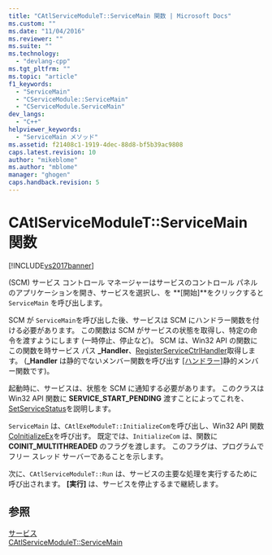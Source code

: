 ```yaml
---
title: "CAtlServiceModuleT::ServiceMain 関数 | Microsoft Docs"
ms.custom: ""
ms.date: "11/04/2016"
ms.reviewer: ""
ms.suite: ""
ms.technology: 
  - "devlang-cpp"
ms.tgt_pltfrm: ""
ms.topic: "article"
f1_keywords: 
  - "ServiceMain"
  - "CServiceModule::ServiceMain"
  - "CServiceModule.ServiceMain"
dev_langs: 
  - "C++"
helpviewer_keywords: 
  - "ServiceMain メソッド"
ms.assetid: f21408c1-1919-4dec-88d8-bf5b39ac9808
caps.latest.revision: 10
author: "mikeblome"
ms.author: "mblome"
manager: "ghogen"
caps.handback.revision: 5
---
```

# CAtlServiceModuleT::ServiceMain 関数
[!INCLUDE[vs2017banner](../assembler/inline/includes/vs2017banner.md)]

\(SCM\) サービス コントロール マネージャーはサービスのコントロール パネルのアプリケーションを開き、サービスを選択し、を **\[開始\]**をクリックすると `ServiceMain` を呼び出します。  
  
 SCM が `ServiceMain`を呼び出した後、サービスは SCM にハンドラー関数を付ける必要があります。  この関数は SCM がサービスの状態を取得し、特定の命令を渡すようにします \(一時停止、停止など\)。  SCM は、Win32 API の関数にこの関数を時サービス パス **\_Handler**、[RegisterServiceCtrlHandler](http://msdn.microsoft.com/library/windows/desktop/ms685054)取得します。  \(**\_Handler** は静的でないメンバー関数を呼び出す [&#91;ハンドラー&#93;](../Topic/CAtlServiceModuleT::Handler%20Function.md)静的メンバー関数です\)。  
  
 起動時に、サービスは、状態を SCM に通知する必要があります。  このクラスは Win32 API 関数に **SERVICE\_START\_PENDING** 渡すことによってこれを、[SetServiceStatus](http://msdn.microsoft.com/library/windows/desktop/ms686241)を説明します。  
  
 `ServiceMain` は、`CAtlExeModuleT::InitializeCom`を呼び出し、Win32 API 関数 [CoInitializeEx](http://msdn.microsoft.com/library/windows/desktop/ms695279)を呼び出す。  既定では、`InitializeCom` は、関数に **COINIT\_MULTITHREADED** のフラグを渡します。  このフラグは、プログラムでフリー スレッド サーバーであることを示します。  
  
 次に、`CAtlServiceModuleT::Run` は、サービスの主要な処理を実行するために呼び出されます。  **\[実行\]** は、サービスを停止するまで継続します。  
  
## 参照  
 [サービス](../atl/atl-services.md)   
 [CAtlServiceModuleT::ServiceMain](../Topic/CAtlServiceModuleT::ServiceMain.md)